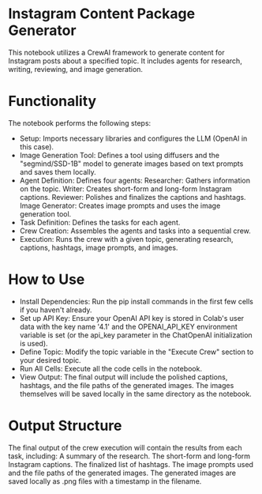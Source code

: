 # Instagram Content Package Generator
This notebook utilizes a CrewAI framework to generate content for Instagram posts about a specified topic. It includes agents for research, writing, reviewing, and image generation.
# Functionality
The notebook performs the following steps:

- Setup: Imports necessary libraries and configures the LLM (OpenAI in this case).
- Image Generation Tool: Defines a tool using diffusers and the "segmind/SSD-1B" model to generate images based on text prompts and saves them locally.
- Agent Definition: Defines four agents:
    Researcher: Gathers information on the topic.
    Writer: Creates short-form and long-form Instagram captions.
    Reviewer: Polishes and finalizes the captions and hashtags.
    Image Generator: Creates image prompts and uses the image generation tool.
- Task Definition: Defines the tasks for each agent.
- Crew Creation: Assembles the agents and tasks into a sequential crew.
- Execution: Runs the crew with a given topic, generating research, captions, hashtags, image prompts, and images.
# How to Use
- Install Dependencies: Run the pip install commands in the first few cells if you haven't already.
- Set up API Key: Ensure your OpenAI API key is stored in Colab's user data with the key name '4.1' and the OPENAI_API_KEY environment variable is set (or the api_key parameter in the ChatOpenAI initialization is used).
- Define Topic: Modify the topic variable in the "Execute Crew" section to your desired topic.
- Run All Cells: Execute all the code cells in the notebook.
- View Output: The final output will include the polished captions, hashtags, and the file paths of the generated images. The images themselves will be saved locally in the same directory as the notebook.

# Output Structure

The final output of the crew execution will contain the results from each task, including:
  A summary of the research.
  The short-form and long-form Instagram captions.
  The finalized list of hashtags.
  The image prompts used and the file paths of the generated images.
The generated images are saved locally as .png files with a timestamp in the filename.
